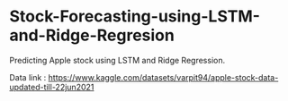 # Stock-Forecasting-using-LSTM-and-Ridge-Regresion
Predicting Apple stock using LSTM and Ridge Regression.

Data link : https://www.kaggle.com/datasets/varpit94/apple-stock-data-updated-till-22jun2021 
